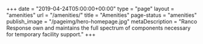 +++
date = "2019-04-24T05:00:00+00:00"
type = "page"
layout = "amenities"
url = "/amenities/"
title = "Amenities"
page-status = "amenities"
publish_image = "/pageimg/hero-homepage.jpg"
metaDescription = "Ranco Response own and maintains the full spectrum of components necessary for temporary facility support."
+++